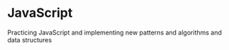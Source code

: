 # JavaScript
Practicing JavaScript and implementing new patterns and algorithms and data structures 

